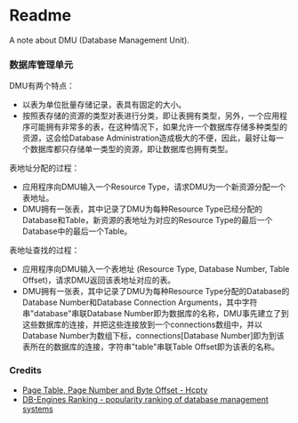 # Readme
A note about DMU (Database Management Unit).

### 数据库管理单元

DMU有两个特点：
- 以表为单位批量存储记录，表具有固定的大小。
- 按照表存储的资源的类型对表进行分类，即让表拥有类型，另外，一个应用程序可能拥有非常多的表，在这种情况下，如果允许一个数据库存储多种类型的资源，这会给Database Administration造成极大的不便，因此，最好让每一个数据库都只存储单一类型的资源，即让数据库也拥有类型。

表地址分配的过程：
- 应用程序向DMU输入一个Resource Type，请求DMU为一个新资源分配一个表地址。
- DMU拥有一张表，其中记录了DMU为每种Resource Type已经分配的Database和Table，新资源的表地址为对应的Resource Type的最后一个Database中的最后一个Table。

表地址查找的过程：
- 应用程序向DMU输入一个表地址 (Resource Type, Database Number, Table Offset)，请求DMU返回该表地址对应的表。
- DMU拥有一张表，其中记录了DMU为每种Resource Type分配的Database的Database Number和Database Connection Arguments，其中字符串"database"串联Database Number即为数据库的名称，DMU事先建立了到这些数据库的连接，并把这些连接放到一个connections数组中，并以Database Number为数组下标，connections\[Database Number\]即为到该表所在的数据库的连接，字符串"table"串联Table Offset即为该表的名称。

### Credits
- [Page Table, Page Number and Byte Offset - Hcpty](https://github.com/hcpty/page-table-page-number-and-byte-offset)
- [DB-Engines Ranking - popularity ranking of database management systems](https://db-engines.com/en/ranking)
